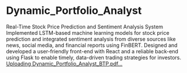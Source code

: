 # Dynamic_Portfolio_Analyst

Real-Time Stock Price Prediction and Sentiment Analysis System
Implemented LSTM-based machine learning models for stock price prediction and integrated sentiment analysis from diverse sources like news, social media, and financial reports using FinBERT. Designed and developed a user-friendly front-end with React and a reliable back-end using Flask to enable timely, data-driven trading strategies for investors.
[Uploading Dynamic_Portfolio_Analyst_BTP.pdf…]()
